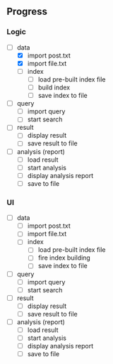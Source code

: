 ## Progress
### Logic
 - [ ] data
    - [X] import post.txt
    - [X] import file.txt
    - [ ] index
       - [ ] load pre-built index file
       - [ ] build index
       - [ ] save index to file
 - [ ] query
    - [ ] import query
    - [ ] start search
 - [ ] result
    - [ ] display result
    - [ ] save result to file
 - [ ] analysis (report)
    - [ ] load result
    - [ ] start analysis
    - [ ] display analysis report
    - [ ] save to file
 ### UI
 - [ ] data
    - [ ] import post.txt
    - [ ] import file.txt
    - [ ] index
       - [ ] load pre-built index file
       - [ ] fire index building
       - [ ] save index to file
 - [ ] query
    - [ ] import query
    - [ ] start search
 - [ ] result
    - [ ] display result
    - [ ] save result to file
 - [ ] analysis (report)
    - [ ] load result
    - [ ] start analysis
    - [ ] display analysis report
    - [ ] save to file